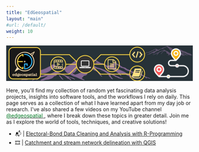 ```yaml
---
title: "EdGeospatial"
layout: "main"
#url: /default/
weight: 10
---
```


[![edgeospatial](Banner.jpg)](https://www.youtube.com/@edgeospatial)

Here, you'll find my collection of random yet fascinating data analysis projects, insights into software tools, and the workflows I rely on daily. This page serves as a collection of what I have learned apart from my day job or research. I've also shared a few videos on my YouTube channel <a href="https://www.youtube.com/@edgeospatial"><font color="#007924"> @edgeospatial</font> </a>
, where I break down these topics in greater detail. Join me as I explore the world of tools, techniques, and creative solutions!

- 📬 | [Electoral-Bond Data Cleaning and Analysis with R-Programming](/post/2024-03-25-Electoral-Bond-Analysis/index.html)
- 🎞️ | [Catchment and stream network delineation with QGIS](https://youtu.be/pp6NX5lyx54?si=ue29wxxgHS8Qkmhm)
